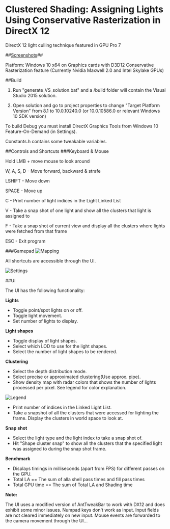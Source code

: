 # Clustered Shading: Assigning Lights Using Conservative Rasterization in DirectX 12
DirectX 12 light culling technique featured in GPU Pro 7

##[Screenshots](http://www.kevinortegren.com/portfolio/clustered-shading-assigning-arbitrarily-shaped-convex-light-volumes-using-conservative-rasterization/)##


Platform: Windows 10 x64 on Graphics cards with D3D12 Conservative Rasterization feature (Currently Nvidia Maxwell 2.0 and Intel Skylake GPUs)


##Build

1. Run "generate_VS_solution.bat" and a /build folder will contain the Visual Studio 2015 solution.

2. Open solution and go to project properties to change "Target Platform Version" from 8.1 to 10.0.10240.0 (or 10.0.10586.0 or relevant Windows 10 SDK version)


To build Debug you must install DirectX Graphics Tools from Windows 10 Feature-On-Demand (in Settings).


Constants.h contains some tweakable variables.


##Controls and Shortcuts
###Keyboard & Mouse

Hold LMB + move mouse to look around

W, A, S, D  - Move forward, backward & strafe

LSHIFT      - Move down

SPACE       - Move up

C           - Print number of light indices in the Light Linked List

V           - Take a snap shot of one light and show all the clusters that light is assigned to

F           - Take a snap shot of current view and display all the clusters where lights were fetched from that frame

ESC         - Exit program


###Gamepad
![Mapping](http://kevinortegren.com/Downloads/Img/controller_mapping.png)


All shortcuts are accessible through the UI.

![Settings](http://kevinortegren.com/Downloads/Img/Settings.png)

##UI

The UI has the following functionality:

**Lights**

- Toggle point/spot lights on or off.
- Toggle light movement.
- Set number of lights to display.

**Light shapes**

- Toggle display of light shapes.
- Select which LOD to use for the light shapes.
- Select the number of light shapes to be rendered.

**Clustering**

- Select the depth distribution mode.
- Select precise or approximated clustering(Use approx. pipe). 
- Show density map with radar colors that shows the number of lights processed per pixel. See legend for color explanation.

![Legend](http://kevinortegren.com/Downloads/Img/legend.png)

- Print number of indices in the Linked Light List.
- Take a snapshot of all the clusters that were accessed for lighting the frame. Display the clusters in world space to look at.

**Snap shot**

- Select the light type and the light index to take a snap shot of. 
- Hit "Shape cluster snap" to show all the clusters that the specified light was assigned to during the snap shot frame.

**Benchmark**

- Displays timings in milliseconds (apart from FPS) for different passes on the GPU.
- Total LA == The sum of alla shell pass times and fill pass times
- Total GPU time == The sum of Total LA and Shading time

**Note:**

The UI uses a modified version of AntTweakBar to work with DX12 and does exhibit some minor issues. Numpad keys don't work as input. Input fields are not cleared immediately on new input. Mouse events are forwarded to the camera movement through the UI...

